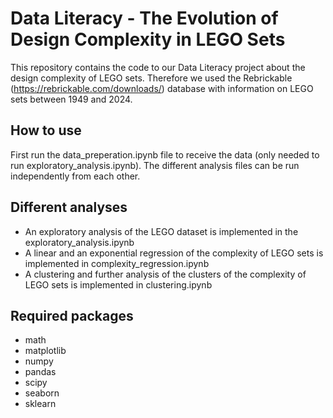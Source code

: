 # Data Literacy - The Evolution of Design Complexity in LEGO Sets

This repository contains the code to our Data Literacy project about the design complexity of LEGO sets. 
Therefore we used the Rebrickable (https://rebrickable.com/downloads/) database with information on LEGO sets 
between 1949 and 2024.

## How to use
First run the data_preperation.ipynb file to receive the data (only needed to run exploratory_analysis.ipynb). 
The different analysis files can be run independently from each other.

## Different analyses
* An exploratory analysis of the LEGO dataset is implemented in the exploratory_analysis.ipynb
* A linear and an exponential regression of the complexity of LEGO sets is implemented in complexity_regression.ipynb
* A clustering and further analysis of the clusters of the complexity of LEGO sets is implemented in clustering.ipynb

## Required packages
* math
* matplotlib
* numpy 
* pandas
* scipy
* seaborn
* sklearn
